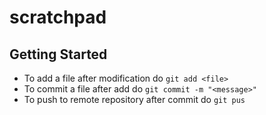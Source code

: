 # scratchpad
## Getting Started
* To add a file after modification do `git add <file>`
* To commit a file after add do `git commit -m "<message>"`
* To push to remote repository after commit do `git pus`
